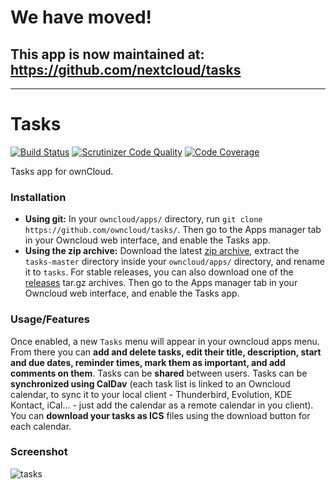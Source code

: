 # We have moved!
## This app is now maintained at: https://github.com/nextcloud/tasks

-------------------------

# Tasks

[![Build Status](https://scrutinizer-ci.com/g/owncloud/tasks/badges/build.png?b=master)](https://scrutinizer-ci.com/g/owncloud/tasks/build-status/master) [![Scrutinizer Code Quality](https://scrutinizer-ci.com/g/owncloud/tasks/badges/quality-score.png?b=master)](https://scrutinizer-ci.com/g/owncloud/tasks/?branch=master) [![Code Coverage](https://scrutinizer-ci.com/g/owncloud/tasks/badges/coverage.png?b=master)](https://scrutinizer-ci.com/g/owncloud/tasks/?branch=master)

Tasks app for ownCloud.

### Installation

 * **Using git:** In your `owncloud/apps/` directory, run `git clone https://github.com/owncloud/tasks/`. Then go to the Apps manager tab in your Owncloud web interface, and enable the Tasks app.
 * **Using the zip archive:** Download the latest [zip archive](https://github.com/owncloud/tasks/archive/master.zip), extract the `tasks-master` directory inside your `owncloud/apps/` directory, and rename it to `tasks`. For stable releases, you can also download one of the [releases](https://github.com/owncloud/tasks/releases) tar.gz archives. Then go to the Apps manager tab in your Owncloud web interface, and enable the Tasks app.
 
### Usage/Features

Once enabled, a new `Tasks` menu will appear in your owncloud apps menu. From there you can **add and delete tasks, edit their title, description,  start and due dates, reminder times, mark them as important, and add comments on them**. Tasks can be **shared** between users. Tasks can be **synchronized using CalDav** (each task list is linked to an Owncloud calendar, to sync it to your local client - Thunderbird, Evolution, KDE Kontact, iCal... - just add the calendar as a remote calendar in you client). You can **download your tasks as ICS** files using the download button for each calendar.

### Screenshot

![tasks](https://cloud.githubusercontent.com/assets/2496460/9783697/ab337634-57a6-11e5-9633-b8f950b1e28e.png)
